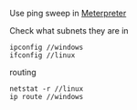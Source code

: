 Use ping sweep in [Meterpreter](5%20Lateral%20Movement/Pivoting/Tools/Meterpreter.md)

Check what subnets they are in 
```
ipconfig //windows
ifconfig //linux
```

routing 
```
netstat -r //linux
ip route //windows
```